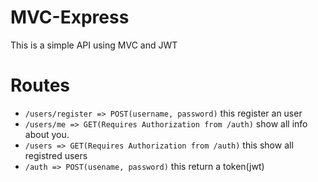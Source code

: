 # MVC-Express

This is a simple API using MVC and JWT

# Routes

* ``/users/register => POST(username, password)`` this register an user
* ``/users/me => GET(Requires Authorization from /auth)`` show all info about you.
* ``/users => GET(Requires Authorization from /auth)`` this show all registred users
* ``/auth => POST(usename, password)`` this return a token(jwt)
